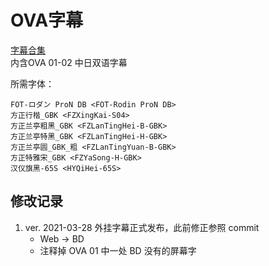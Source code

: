 # OVA字幕

[字幕合集](https://github.com/Nekomoekissaten-SUB/Nekomoekissaten-MIR-Subs/raw/master/Tojitomo/Tojitomo_OVA_BD_JPCH.7z)  
内含OVA 01-02 中日双语字幕

所需字体：
```
FOT-ロダン ProN DB <FOT-Rodin ProN DB>
方正行楷_GBK <FZXingKai-S04>
方正兰亭粗黑_GBK <FZLanTingHei-B-GBK>
方正兰亭特黑_GBK <FZLanTingHei-H-GBK>
方正兰亭圆_GBK_粗 <FZLanTingYuan-B-GBK>
方正特雅宋_GBK <FZYaSong-H-GBK>
汉仪旗黑-65S <HYQiHei-65S>
```

## 修改记录

1. ver. 2021-03-28 外挂字幕正式发布，此前修正参照 commit  
    - Web -> BD
    - 注释掉 OVA 01 中一处 BD 没有的屏幕字